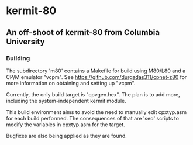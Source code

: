 # kermit-80
## An off-shoot of kermit-80 from Columbia University

### Building

The subdirectory 'm80' contains a Makefile for
build using M80/L80 and a CP/M emulator "vcpm".
See https://github.com/durgadas311/cpnet-z80
for more information on obtaining and setting up
"vcpm".

Currently, the only build target is "cpvgen.hex".
The plan is to add more, including the system-independent
kermit module.

This build environment aims to avoid the need to
manually edit cpxtyp.asm for each build performed.
The consequences of that are 'sed' scripts to
modify the variables in cpxtyp.asm for the target.

Bugfixes are also being applied as they are found.
